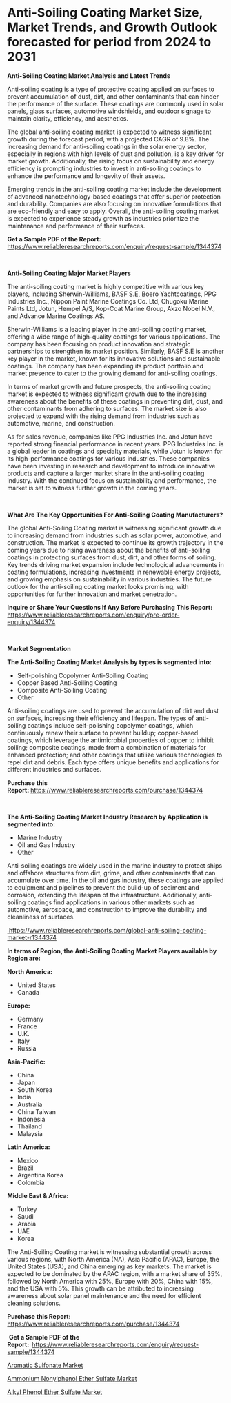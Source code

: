 <p><h1>Anti-Soiling Coating Market Size, Market Trends, and Growth Outlook forecasted for period from 2024 to 2031</h1></p><p><strong>Anti-Soiling Coating Market Analysis and Latest Trends</strong></p>
<p><p>Anti-soiling coating is a type of protective coating applied on surfaces to prevent accumulation of dust, dirt, and other contaminants that can hinder the performance of the surface. These coatings are commonly used in solar panels, glass surfaces, automotive windshields, and outdoor signage to maintain clarity, efficiency, and aesthetics.</p><p>The global anti-soiling coating market is expected to witness significant growth during the forecast period, with a projected CAGR of 9.8%. The increasing demand for anti-soiling coatings in the solar energy sector, especially in regions with high levels of dust and pollution, is a key driver for market growth. Additionally, the rising focus on sustainability and energy efficiency is prompting industries to invest in anti-soiling coatings to enhance the performance and longevity of their assets.</p><p>Emerging trends in the anti-soiling coating market include the development of advanced nanotechnology-based coatings that offer superior protection and durability. Companies are also focusing on innovative formulations that are eco-friendly and easy to apply. Overall, the anti-soiling coating market is expected to experience steady growth as industries prioritize the maintenance and performance of their surfaces.</p></p>
<p><strong>Get a Sample PDF of the Report:&nbsp;</strong> <a href="https://www.reliableresearchreports.com/enquiry/request-sample/1344374">https://www.reliableresearchreports.com/enquiry/request-sample/1344374</a></p>
<p>&nbsp;</p>
<p><strong>Anti-Soiling Coating Major Market Players</strong></p>
<p><p>The anti-soiling coating market is highly competitive with various key players, including Sherwin-Williams, BASF S.E, Boero Yachtcoatings, PPG Industries Inc., Nippon Paint Marine Coatings Co. Ltd, Chugoku Marine Paints Ltd, Jotun, Hempel A/S, Kop-Coat Marine Group, Akzo Nobel N.V., and Advance Marine Coatings AS.</p><p>Sherwin-Williams is a leading player in the anti-soiling coating market, offering a wide range of high-quality coatings for various applications. The company has been focusing on product innovation and strategic partnerships to strengthen its market position. Similarly, BASF S.E is another key player in the market, known for its innovative solutions and sustainable coatings. The company has been expanding its product portfolio and market presence to cater to the growing demand for anti-soiling coatings.</p><p>In terms of market growth and future prospects, the anti-soiling coating market is expected to witness significant growth due to the increasing awareness about the benefits of these coatings in preventing dirt, dust, and other contaminants from adhering to surfaces. The market size is also projected to expand with the rising demand from industries such as automotive, marine, and construction.</p><p>As for sales revenue, companies like PPG Industries Inc. and Jotun have reported strong financial performance in recent years. PPG Industries Inc. is a global leader in coatings and specialty materials, while Jotun is known for its high-performance coatings for various industries. These companies have been investing in research and development to introduce innovative products and capture a larger market share in the anti-soiling coating industry. With the continued focus on sustainability and performance, the market is set to witness further growth in the coming years.</p></p>
<p>&nbsp;</p>
<p><strong>What Are The Key Opportunities For Anti-Soiling Coating Manufacturers?</strong></p>
<p><p>The global Anti-Soiling Coating market is witnessing significant growth due to increasing demand from industries such as solar power, automotive, and construction. The market is expected to continue its growth trajectory in the coming years due to rising awareness about the benefits of anti-soiling coatings in protecting surfaces from dust, dirt, and other forms of soiling. Key trends driving market expansion include technological advancements in coating formulations, increasing investments in renewable energy projects, and growing emphasis on sustainability in various industries. The future outlook for the anti-soiling coating market looks promising, with opportunities for further innovation and market penetration.</p></p>
<p><strong>Inquire or Share Your Questions If Any Before Purchasing This Report:</strong> <a href="https://www.reliableresearchreports.com/enquiry/pre-order-enquiry/1344374">https://www.reliableresearchreports.com/enquiry/pre-order-enquiry/1344374</a></p>
<p>&nbsp;</p>
<p><strong>Market Segmentation</strong></p>
<p><strong>The Anti-Soiling Coating Market Analysis by types is segmented into:</strong></p>
<p><ul><li>Self-polishing Copolymer Anti-Soiling Coating</li><li>Copper Based Anti-Soiling Coating</li><li>Composite Anti-Soiling Coating</li><li>Other</li></ul></p>
<p><p>Anti-soiling coatings are used to prevent the accumulation of dirt and dust on surfaces, increasing their efficiency and lifespan. The types of anti-soiling coatings include self-polishing copolymer coatings, which continuously renew their surface to prevent buildup; copper-based coatings, which leverage the antimicrobial properties of copper to inhibit soiling; composite coatings, made from a combination of materials for enhanced protection; and other coatings that utilize various technologies to repel dirt and debris. Each type offers unique benefits and applications for different industries and surfaces.</p></p>
<p><strong>Purchase this Report:&nbsp;</strong><a href="https://www.reliableresearchreports.com/purchase/1344374">https://www.reliableresearchreports.com/purchase/1344374</a></p>
<p>&nbsp;</p>
<p><strong>The Anti-Soiling Coating Market Industry Research by Application is segmented into:</strong></p>
<p><ul><li>Marine Industry</li><li>Oil and Gas Industry</li><li>Other</li></ul></p>
<p><p>Anti-soiling coatings are widely used in the marine industry to protect ships and offshore structures from dirt, grime, and other contaminants that can accumulate over time. In the oil and gas industry, these coatings are applied to equipment and pipelines to prevent the build-up of sediment and corrosion, extending the lifespan of the infrastructure. Additionally, anti-soiling coatings find applications in various other markets such as automotive, aerospace, and construction to improve the durability and cleanliness of surfaces.</p></p>
<p><a href="https://www.reliableresearchreports.com/global-anti-soiling-coating-market-r1344374">&nbsp;https://www.reliableresearchreports.com/global-anti-soiling-coating-market-r1344374</a></p>
<p><strong>In terms of Region, the Anti-Soiling Coating Market Players available by Region are:</strong></p>
<p>
    <p> <strong> North America: </strong>
        <ul>
            <li>United States</li>
            <li>Canada</li>
        </ul>
        </p> 
    <p> <strong> Europe: </strong>
        <ul>
            <li>Germany</li>
            <li>France</li>
            <li>U.K.</li>
            <li>Italy</li>
            <li>Russia</li>
        </ul>
        </p> 
    <p> <strong> Asia-Pacific: </strong>
        <ul>
            <li>China</li>
            <li>Japan</li>
            <li>South Korea</li>
            <li>India</li>
            <li>Australia</li>
            <li>China Taiwan</li>
            <li>Indonesia</li>
            <li>Thailand</li>
            <li>Malaysia</li>
        </ul>
        </p> 
    <p> <strong> Latin America: </strong>
        <ul>
            <li>Mexico</li>
            <li>Brazil</li>
            <li>Argentina Korea</li>
            <li>Colombia</li>
        </ul>
        </p> 
    <p> <strong> Middle East & Africa: </strong>
        <ul>
            <li>Turkey</li>
            <li>Saudi</li>
            <li>Arabia</li>
            <li>UAE</li>
            <li>Korea</li>
        </ul>
    </p>
    </p>
<p><p>The Anti-Soiling Coating market is witnessing substantial growth across various regions, with North America (NA), Asia Pacific (APAC), Europe, the United States (USA), and China emerging as key markets. The market is expected to be dominated by the APAC region, with a market share of 35%, followed by North America with 25%, Europe with 20%, China with 15%, and the USA with 5%. This growth can be attributed to increasing awareness about solar panel maintenance and the need for efficient cleaning solutions.</p></p>
<p><strong>Purchase this Report: </strong><a href="https://www.reliableresearchreports.com/purchase/1344374">https://www.reliableresearchreports.com/purchase/1344374</a></p>
<p>&nbsp;<strong>Get a Sample PDF of the Report:&nbsp;&nbsp;</strong><a href="https://www.reliableresearchreports.com/enquiry/request-sample/1344374">https://www.reliableresearchreports.com/enquiry/request-sample/1344374</a></p>
<p><strong></strong></p>
<p><p><a href="https://github.com/hannahforsyth9786/Market-Research-Report-List-1/blob/main/aromatic-sulfonate-market.md">Aromatic Sulfonate Market</a></p><p><a href="https://github.com/daveutchsj/Market-Research-Report-List-1/blob/main/ammonium-nonylphenol-ether-sulfate-market.md">Ammonium Nonylphenol Ether Sulfate Market</a></p><p><a href="https://github.com/belaayi865/Market-Research-Report-List-1/blob/main/alkyl-phenol-ether-sulfate-market.md">Alkyl Phenol Ether Sulfate Market</a></p></p>